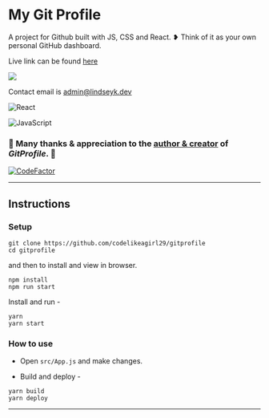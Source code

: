 # My Git Profile

A project for Github built with JS, CSS and React. ❥
Think of it as your own personal GitHub dashboard.

Live link can be found [here](https://my-gitprofile.vercel.app/)

![](https://res.cloudinary.com/codelikeagirl29/image/upload/v1659947445/Portfolio_of_Lindsey_Howard_nz30ix.png)

Contact email is [admin@lindseyk.dev](mailto:admin@lindseyk.dev)

![React](https://img.shields.io/badge/react-%2320232a.svg?style=for-the-badge&logo=react&logoColor=%2361DAFB)

![JavaScript](https://img.shields.io/badge/javascript-%23323330.svg?style=for-the-badge&logo=javascript&logoColor=%23F7DF1E)

### 🙏 Many thanks & appreciation to the [author & creator](https://github.com/arifszn/gitprofile) of ___GitProfile___. 🎉

[![CodeFactor](https://www.codefactor.io/repository/github/codelikeagirl29/gitprofile/badge)](https://www.codefactor.io/repository/github/codelikeagirl29/gitprofile)

---

## Instructions

### Setup

```shell
git clone https://github.com/codelikeagirl29/gitprofile
cd gitprofile
```

and then to install and view in browser.

```shell
npm install
npm run start
```

Install and run -

```shell
yarn
yarn start
```

### How to use

- Open `src/App.js` and make changes.

- Build and deploy -

```shell
yarn build
yarn deploy
```

---
